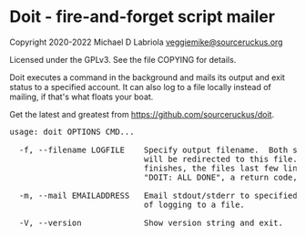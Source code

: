 Doit - fire-and-forget script mailer
====================================

Copyright 2020-2022 Michael D Labriola <veggiemike@sourceruckus.org>

Licensed under the GPLv3. See the file COPYING for details. 

Doit executes a command in the background and mails its output and exit status
to a specified account.  It can also log to a file locally instead of mailing,
if that's what floats your boat.

Get the latest and greatest from https://github.com/sourceruckus/doit.

<pre>
usage: doit OPTIONS CMD...

  -f, --filename LOGFILE    Specify output filename.  Both stdout and stderr
                            will be redirected to this file.  When the process
                            finishes, the files last few lines will contain
                            "DOIT: ALL DONE", a return code, and timing stats.

  -m, --mail EMAILADDRESS   Email stdout/stderr to specified address instead
                            of logging to a file.

  -V, --version             Show version string and exit.
</pre>
